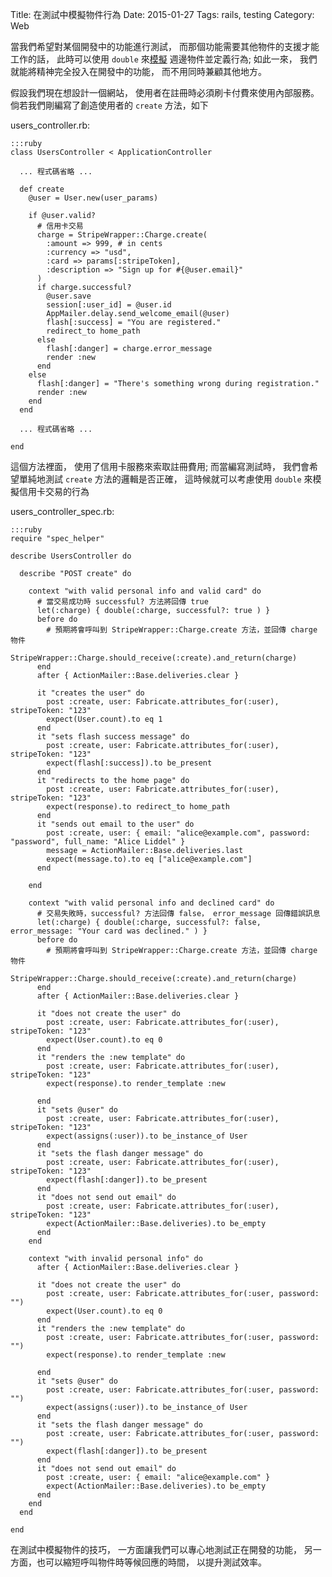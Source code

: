 Title: 在測試中模擬物件行為
Date: 2015-01-27
Tags: rails, testing
Category: Web


當我們希望對某個開發中的功能進行測試，
而那個功能需要其他物件的支援才能工作的話，
此時可以使用 `double` 來[模擬](https://relishapp.com/rspec/rspec-mocks/v/2-99/docs/)
週邊物件並定義行為;
如此一來，
我們就能將精神完全投入在開發中的功能，
而不用同時兼顧其他地方。

假設我們現在想設計一個網站，
使用者在註冊時必須刷卡付費來使用內部服務。
倘若我們剛編寫了創造使用者的 `create` 方法，如下

users_controller.rb:

    :::ruby
    class UsersController < ApplicationController

      ... 程式碼省略 ...

      def create
        @user = User.new(user_params)

        if @user.valid?
          # 信用卡交易
          charge = StripeWrapper::Charge.create(
            :amount => 999, # in cents
            :currency => "usd",
            :card => params[:stripeToken],
            :description => "Sign up for #{@user.email}"
          )
          if charge.successful?
            @user.save
            session[:user_id] = @user.id
            AppMailer.delay.send_welcome_email(@user)
            flash[:success] = "You are registered."
            redirect_to home_path
          else
            flash[:danger] = charge.error_message
            render :new
          end
        else
          flash[:danger] = "There's something wrong during registration."
          render :new
        end
      end

      ... 程式碼省略 ...

    end

這個方法裡面，
使用了信用卡服務來索取註冊費用;
而當編寫測試時，
我們會希望單純地測試 `create` 方法的邏輯是否正確，
這時候就可以考慮使用 `double` 來模擬信用卡交易的行為

users_controller_spec.rb:

    :::ruby
    require "spec_helper"

    describe UsersController do

      describe "POST create" do

        context "with valid personal info and valid card" do
          # 當交易成功時 successful? 方法將回傳 true
          let(:charge) { double(:charge, successful?: true ) }
          before do
            # 預期將會呼叫到 StripeWrapper::Charge.create 方法，並回傳 charge 物件
            StripeWrapper::Charge.should_receive(:create).and_return(charge)
          end
          after { ActionMailer::Base.deliveries.clear }

          it "creates the user" do
            post :create, user: Fabricate.attributes_for(:user), stripeToken: "123"
            expect(User.count).to eq 1
          end
          it "sets flash success message" do
            post :create, user: Fabricate.attributes_for(:user), stripeToken: "123"
            expect(flash[:success]).to be_present
          end
          it "redirects to the home page" do
            post :create, user: Fabricate.attributes_for(:user), stripeToken: "123"
            expect(response).to redirect_to home_path
          end
          it "sends out email to the user" do
            post :create, user: { email: "alice@example.com", password: "password", full_name: "Alice Liddel" }
            message = ActionMailer::Base.deliveries.last
            expect(message.to).to eq ["alice@example.com"]
          end

        end

        context "with valid personal info and declined card" do
          # 交易失敗時，successful? 方法回傳 false， error_message 回傳錯誤訊息
          let(:charge) { double(:charge, successful?: false, error_message: "Your card was declined." ) }
          before do
            # 預期將會呼叫到 StripeWrapper::Charge.create 方法，並回傳 charge 物件
            StripeWrapper::Charge.should_receive(:create).and_return(charge)
          end
          after { ActionMailer::Base.deliveries.clear }

          it "does not create the user" do
            post :create, user: Fabricate.attributes_for(:user), stripeToken: "123"
            expect(User.count).to eq 0
          end
          it "renders the :new template" do
            post :create, user: Fabricate.attributes_for(:user), stripeToken: "123"
            expect(response).to render_template :new

          end
          it "sets @user" do
            post :create, user: Fabricate.attributes_for(:user), stripeToken: "123"
            expect(assigns(:user)).to be_instance_of User
          end
          it "sets the flash danger message" do
            post :create, user: Fabricate.attributes_for(:user), stripeToken: "123"
            expect(flash[:danger]).to be_present
          end
          it "does not send out email" do
            post :create, user: Fabricate.attributes_for(:user), stripeToken: "123"
            expect(ActionMailer::Base.deliveries).to be_empty
          end
        end

        context "with invalid personal info" do
          after { ActionMailer::Base.deliveries.clear }

          it "does not create the user" do
            post :create, user: Fabricate.attributes_for(:user, password: "")
            expect(User.count).to eq 0
          end
          it "renders the :new template" do
            post :create, user: Fabricate.attributes_for(:user, password: "")
            expect(response).to render_template :new

          end
          it "sets @user" do
            post :create, user: Fabricate.attributes_for(:user, password: "")
            expect(assigns(:user)).to be_instance_of User
          end
          it "sets the flash danger message" do
            post :create, user: Fabricate.attributes_for(:user, password: "")
            expect(flash[:danger]).to be_present
          end
          it "does not send out email" do
            post :create, user: { email: "alice@example.com" }
            expect(ActionMailer::Base.deliveries).to be_empty
          end
        end
      end

    end

在測試中模擬物件的技巧，
一方面讓我們可以專心地測試正在開發的功能，
另一方面，也可以縮短呼叫物件時等候回應的時間，
以提升測試效率。

